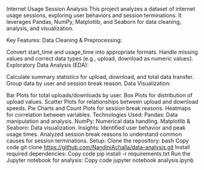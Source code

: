 Internet Usage Session Analysis
This project analyzes a dataset of internet usage sessions, exploring user behaviors and session terminations. It leverages Pandas, NumPy, Matplotlib, and Seaborn for data cleaning, analysis, and visualization.

Key Features:
Data Cleaning & Preprocessing:

Convert start_time and usage_time into appropriate formats.
Handle missing values and correct data types (e.g., upload, download as numeric values).
Exploratory Data Analysis (EDA):

Calculate summary statistics for upload, download, and total data transfer.
Group data by user and session break reason.
Data Visualization:

Bar Plots for total uploads/downloads by user.
Box Plots for distribution of upload values.
Scatter Plots for relationships between upload and download speeds.
Pie Charts and Count Plots for session break reasons.
Heatmaps for correlation between variables.
Technologies Used:
Pandas: Data manipulation and analysis.
NumPy: Numerical data handling.
Matplotlib & Seaborn: Data visualization.
Insights:
Identified user behavior and peak usage times.
Analyzed session break reasons to understand common causes for session terminations.
Setup:
Clone the repository:
bash
Copy code
git clone https://github.com/NandiniAchalla/data-analysis.git
Install required dependencies:
Copy code
pip install -r requirements.txt
Run the Jupyter notebook for analysis:
Copy code
jupyter notebook analysis.ipynb